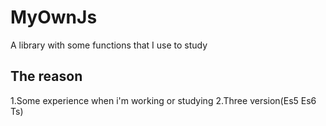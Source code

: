 # MyOwnJs
A library with some functions that I use to study

## The reason 
1.Some experience when i'm working or studying
2.Three version(Es5 Es6 Ts)

